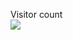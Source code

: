 
<p> 
  Visitor count<br>
  <img src="https://profile-counter.glitch.me/miautomation/count.svg" />
</p>
